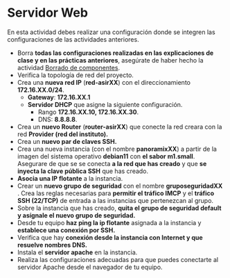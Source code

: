 # Servidor Web

En esta actividad debes realizar una configuración donde se integren las configuraciones de las actividades anteriores.


- Borra **todas las configuraciones realizadas en las explicaciones de clase y en las prácticas anteriores**, asegúrate de haber hecho la actividad [Borrado de componentes](../../../10-Actividades/Horizon/Borrado/Borrado.md).
- Verifica la topología de red del proyecto.
- Crea una **nueva red IP** (**red-asirXX**) con el direccionamiento **172.16.XX.0/24**.
  - **Gateway**: **172.16.XX.1**
  - **Servidor DHCP** que asigne la siguiente configuración.
    - Rango **172.16.XX.10, 172.16.XX.30**.
    - DNS: **8.8.8.8**.
- Crea un **nuevo Router** (**router-asirXX**) que conecte la red creara con la red **Provider (red del instituto).**
- Crea un **nuevo par de claves SSH.**
- Crea una nueva instancia (con el nombre **panoramixXX**) a partir de la imagen del sistema operativo **debian11** con **el sabor m1.small**. Asegurare de que se se conecta **a la red que has creado**  y que **se  inyecta la clave pública SSH** que has creado.
- **Asocia una IP flotante** a la instancia.
- Crear un **nuevo grupo de seguridad** con el nombre **gruposeguridadXX** .  Crea las reglas necesarias para **permitir el tráfico IMCP** y el **tráfico SSH (22/TCP)** de entrada a las instancias que pertenezcan al grupo.
- Sobre la instancia que has creado, **quita el grupo de seguridad default y asígnale el nuevo grupo de seguridad.**
- Desde tu equipo **haz ping la ip flotante** asignada a la instancia y **establece una conexión por SSH.**
- Verifica que hay **conexión desde la instancia con Internet y que resuelve nombres DNS.**
- Instala el **servidor apache** en la instancia.
- Realiza las configuraciones adecuadas para que puedes conectarte al servidor Apache desde el navegador de tu equipo.

